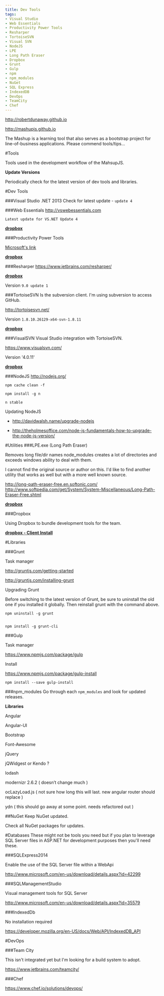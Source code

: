 ```yaml
---
title: Dev Tools
tags: 
- Visual Studio
- Web Essentials
- Productivity Power Tools
- Resharper
- TortoiseSVN
- Visual SVN
- NodeJS
- LPE
- Long Path Eraser
- Dropbox
- Grunt
- Gulp
- npm
- npm_modules
- NuGet
- SQL Express
- IndexedDB
- DevOps
- TeamCity
- Chef
---
```


http://robertdunaway.github.io

http://mashupjs.github.io 

The Mashup is a learning tool that also serves as a bootstrap project for line-of-business applications.
Please commend tools/tips...


#Tools

Tools used in the development workflow of the MahsupJS.

**Update Versions**

Periodically check for the latest version of dev tools and libraries.

#Dev Tools

###Visual Studio .NET 2013
Check for latest update - `update 4`

###Web Essentials
http://vswebessentials.com

`Latest update for VS.NET Update 4`

**[dropbox](https://dl.dropboxusercontent.com/u/11934522/tools/Web%20Essentials/Web%20Essentials%202013%20for%20Update%204.vsix)**

###Productivity Power Tools

[Microsoft's link](https://dl.dropboxusercontent.com/u/11934522/tools/Productivity%20Power%20Tools%202013/ProPowerTools.vsix)


**[dropbox](https://dl.dropboxusercontent.com/u/11934522/tools/Productivity%20Power%20Tools%202013/ProPowerTools.vsix)**


###Resharper
https://www.jetbrains.com/resharper/

**[dropbox](https://dl.dropboxusercontent.com/u/11934522/tools/ReSharper/ReSharperAndToolsPacked01_version9.0_Update1.exe)**

Version `9.0 update 1`

###TortoiseSVN
Is the subversion client. I'm using subversion to access GitHub.

http://tortoisesvn.net/

Version `1.8.10.26129-x64-svn-1.8.11`

**[dropbox](https://dl.dropboxusercontent.com/u/11934522/tools/TortoiseSVN/TortoiseSVN-1.8.10.26129-x64-svn-1.8.11.msi)**



###VisualSVN
Visual Studio integration with TortoiseSVN.

https://www.visualsvn.com/

Version '4.0.11'

**[dropbox](https://dl.dropboxusercontent.com/u/11934522/tools/Visual%20SVN/VisualSVN-4.0.10.msi)**


###NodeJS
http://nodejs.org/

    npm cache clean -f 
    
    npm install -g n 
    
    n stable

Updating NodeJS

- http://davidwalsh.name/upgrade-nodejs

- http://theholmesoffice.com/node-js-fundamentals-how-to-upgrade-the-node-js-version/
    


#Utilities
###LPE.exe (Long Path Eraser)


Removes long file/dir names node_modules creates a lot of directories and exceeds windows ability to deal with them.

I cannot find the original source or author on this. I'd like to find another utility that works as well but with a more well known source.

http://long-path-eraser-free.en.softonic.com/ http://www.softpedia.com/get/System/System-Miscellaneous/Long-Path-Eraser-Free.shtml

**[dropbox](https://dl.dropboxusercontent.com/u/11934522/tools/LPE%20-%20Long%20Path%20Eraser/LPE.exe)**

###Dropbox

Using Dropbox to bundle development tools for the team.

**[dropbox - Client Install](https://dl.dropboxusercontent.com/u/11934522/tools/DropboxClient/DropboxInstaller.exe)**

#Libraries 

###Grunt

Task manager 

http://gruntjs.com/getting-started 

http://gruntjs.com/installing-grunt

Upgrading Grunt

Before switching to the latest version of Grunt, be sure to uninstall the old one if you installed it globally. Then reinstall grunt with the command above.

    npm uninstall -g grunt


    npm install -g grunt-cli

###Gulp

Task manager 

https://www.npmjs.com/package/gulp

Install 

https://www.npmjs.com/package/gulp-install

    npm install --save gulp-install


###npm_modules
Go through each `npm_modules` and look for updated releases.

**Libraries**

Angular

Angular-UI

Bootstrap

Font-Awesome

jQuery

jQWidgest or Kendo ?

lodash

modernizr 2.6.2 ( doesn’t change much )

ocLazyLoad.js ( not sure how long this will last.  new angular router should replace )

ydn ( this should go away at some point.  needs refactored out )


##NuGet
Keep NuGet updated.

Check all NuGet packages for updates.


#Databases
These might not be tools you need but if you plan to leverage SQL Server files in ASP.NET for development purposes then you'll need these.

###SQLExpress2014

Enable the use of the SQL Server file within a WebApi 

http://www.microsoft.com/en-us/download/details.aspx?id=42299

###SQLManagementStudio

Visual management tools for SQL Server 

http://www.microsoft.com/en-us/download/details.aspx?id=35579

###IndexedDb

No installation required 

https://developer.mozilla.org/en-US/docs/Web/API/IndexedDB_API


#DevOps

###Team City

This isn't integrated yet but I'm looking for a build system to adopt. 

https://www.jetbrains.com/teamcity/

###Chef

https://www.chef.io/solutions/devops/


